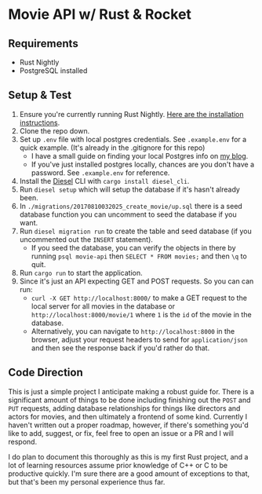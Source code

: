 # Movie API w/ Rust & Rocket

## Requirements

- Rust Nightly
- PostgreSQL installed

## Setup & Test

1. Ensure you're currently running Rust Nightly. [Here are the installation instructions](https://doc.rust-lang.org/1.13.0/book/nightly-rust.html).
2. Clone the repo down.
3. Set up `.env` file with local postgres credentials. See `.example.env` for a quick example. (It's already in the .gitignore for this repo)
   - I have a small guide on finding your local Postgres info on [my blog](http://www.juliusdelta.co/2017/08/31/find-local-postgres-info/).
   - If you've just installed postgres locally, chances are you don't have a password. See `.example.env` for reference.
4. Install the [Diesel](http://diesel.rs/) CLI with `cargo install diesel_cli`.
5. Run `diesel setup` which will setup the database if it's hasn't already been.
6. In `./migrations/20170810032025_create_movie/up.sql` there is a seed database function you can uncomment to seed the database if you want.
7. Run `diesel migration run` to create the table and seed database (if you uncommented out the `INSERT` statement).
   - If you seed the database, you can verify the objects in there by running `psql movie-api` then `SELECT * FROM movies;` and then `\q` to quit.
7. Run `cargo run` to start the application.
8. Since it's just an API expecting GET and POST requests. So you can can run:
   - `curl -X GET http://localhost:8000/` to make a GET request to the local server for all movies in the database or `http://localhost:8000/movie/1` where `1` is the `id` of the movie in the database.
   - Alternatively, you can navigate to `http://localhost:8000` in the browser, adjust your request headers to send for `application/json` and then see the response back if you'd rather do that.

## Code Direction

This is just a simple project I anticipate making a robust guide for. There is a significant amount of things to be done including finishing out the `POST` and `PUT` requests, adding database relationships for things like directors and actors for movies, and then ultimately a frontend of some kind. Currently I haven't written out a proper roadmap, however, if there's something you'd like to add, suggest, or fix, feel free to open an issue or a PR and I will respond. 

I do plan to document this thoroughly as this is my first Rust project, and a lot of learning resources assume prior knowledge of C++ or C to be productive quickly. I'm sure there are a good amount of exceptions to that, but that's been my personal experience thus far. 
